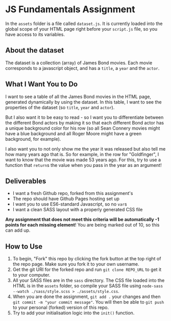 # JS Fundamentals Assignment

In the `assets` folder is a file called `dataset.js`. It is currently loaded into the global scope of your HTML page right before your `script.js` file, so you have access to its variables.

## About the dataset

The dataset is a collection (array) of James Bond movies. Each movie corresponds to a javascript object, and has a `title`, a `year` and the `actor`.

## What I Want You to Do

I want to see a table of all the James Bond movies in the HTML page, generated dynamically by using the dataset. In this table, I want to see the properties of the dataset (so `title`, `year` and `actor`).

But I also want it to be easy to read - so I want you to differentiate between the different Bond actors by making it so that each different Bond actor has a unique background color for his row (so all Sean Connery movies might have a blue background and all Roger Moore might have a green background, for example).

I also want you to not only show me the year it was released but also tell me how many years ago that is. So for example, in the row for "Goldfinger", I want to know that the movie was made 53 years ago. For this, try to use a function that `return`s the value when you pass in the year as an argument!

## Deliverables

 * I want a fresh Github repo, forked from this assignment's
 * The repo should have Github Pages hosting set up
 * I want you to use ES6-standard Javascript, so no `var`s
 * I want a clean SASS layout with a properly generated CSS file

**Any assignment that does not meet this criteria will be automatically -1 points for each missing element**! You are being marked out of 10, so this can add up.

## How to Use

 1. To begin, "Fork" this repo by clicking the fork button at the top right of the repo page. Make sure you fork it to your own username.
 2. Get the git URI for the forked repo and run `git clone REPO_URL` to get it to your computer.
 3. All your SASS files are in the `sass` directory. The CSS file loaded into the HTML is in the `assets` folder, so compile your SASS file using `node-sass --watch ./sass/style.scss > ./assets/style.css`.
 4. When you are done the assignment, `git add .` your changes and then `git commit -m "your commit message"`. You will then be able to `git push` to your personal (forked) version of this repo.
 5. Try to add your initialisation logic into the `init()` function.
